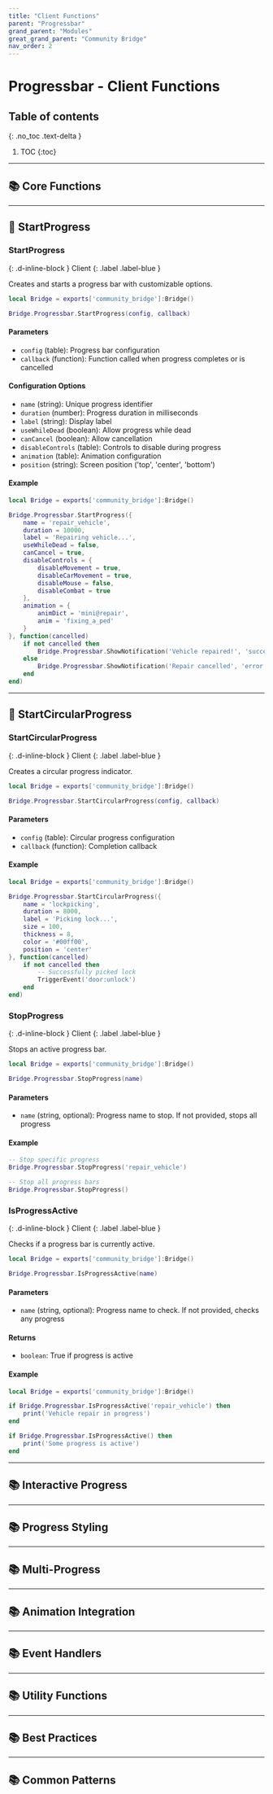 ```yaml
---
title: "Client Functions"
parent: "Progressbar"
grand_parent: "Modules"
great_grand_parent: "Community Bridge"
nav_order: 2
---
```


# Progressbar - Client Functions

## Table of contents
{: .no_toc .text-delta }

1. TOC
{:toc}

---

## 📚 Core Functions

---

## 🔹 StartProgress

### StartProgress
{: .d-inline-block }
Client
{: .label .label-blue }

Creates and starts a progress bar with customizable options.

```lua
local Bridge = exports['community_bridge']:Bridge()

Bridge.Progressbar.StartProgress(config, callback)
```

#### Parameters
- `config` (table): Progress bar configuration
- `callback` (function): Function called when progress completes or is cancelled

#### Configuration Options
- `name` (string): Unique progress identifier
- `duration` (number): Progress duration in milliseconds
- `label` (string): Display label
- `useWhileDead` (boolean): Allow progress while dead
- `canCancel` (boolean): Allow cancellation
- `disableControls` (table): Controls to disable during progress
- `animation` (table): Animation configuration
- `position` (string): Screen position ('top', 'center', 'bottom')

#### Example
```lua
local Bridge = exports['community_bridge']:Bridge()

Bridge.Progressbar.StartProgress({
    name = 'repair_vehicle',
    duration = 10000,
    label = 'Repairing vehicle...',
    useWhileDead = false,
    canCancel = true,
    disableControls = {
        disableMovement = true,
        disableCarMovement = true,
        disableMouse = false,
        disableCombat = true
    },
    animation = {
        animDict = 'mini@repair',
        anim = 'fixing_a_ped'
    }
}, function(cancelled)
    if not cancelled then
        Bridge.Progressbar.ShowNotification('Vehicle repaired!', 'success')
    else
        Bridge.Progressbar.ShowNotification('Repair cancelled', 'error')
    end
end)
```

---

## 🔹 StartCircularProgress

### StartCircularProgress
{: .d-inline-block }
Client
{: .label .label-blue }

Creates a circular progress indicator.

```lua
local Bridge = exports['community_bridge']:Bridge()

Bridge.Progressbar.StartCircularProgress(config, callback)
```

#### Parameters
- `config` (table): Circular progress configuration
- `callback` (function): Completion callback

#### Example
```lua
local Bridge = exports['community_bridge']:Bridge()

Bridge.Progressbar.StartCircularProgress({
    name = 'lockpicking',
    duration = 8000,
    label = 'Picking lock...',
    size = 100,
    thickness = 8,
    color = '#00ff00',
    position = 'center'
}, function(cancelled)
    if not cancelled then
        -- Successfully picked lock
        TriggerEvent('door:unlock')
    end
end)
```

### StopProgress
{: .d-inline-block }
Client
{: .label .label-blue }

Stops an active progress bar.

```lua
local Bridge = exports['community_bridge']:Bridge()

Bridge.Progressbar.StopProgress(name)
```

#### Parameters
- `name` (string, optional): Progress name to stop. If not provided, stops all progress

#### Example
```lua
-- Stop specific progress
Bridge.Progressbar.StopProgress('repair_vehicle')

-- Stop all progress bars
Bridge.Progressbar.StopProgress()
```

### IsProgressActive
{: .d-inline-block }
Client
{: .label .label-blue }

Checks if a progress bar is currently active.

```lua
local Bridge = exports['community_bridge']:Bridge()

Bridge.Progressbar.IsProgressActive(name)
```

#### Parameters
- `name` (string, optional): Progress name to check. If not provided, checks any progress

#### Returns
- `boolean`: True if progress is active

#### Example
```lua
local Bridge = exports['community_bridge']:Bridge()

if Bridge.Progressbar.IsProgressActive('repair_vehicle') then
    print('Vehicle repair in progress')
end

if Bridge.Progressbar.IsProgressActive() then
    print('Some progress is active')
end
```

---

## 📚 Interactive Progress

---

## 📚 Progress Styling

---

## 📚 Multi-Progress

---

## 📚 Animation Integration

---

## 📚 Event Handlers

---

## 📚 Utility Functions

---

## 📚 Best Practices

---

## 📚 Common Patterns
